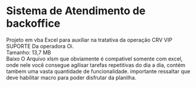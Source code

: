 # Sistema de Atendimento de backoffice
Projeto em vba Excel para auxiliar na tratativa da operação CRV VIP SUPORTE Da operadora Oi. <br/>
Tamanho: 13,7 MB <br/>
Baixo O Arquivo xlsm que obviamente é compativel somente com excel, onde nele você consegue agilisar tarefas repetitivas do dia a dia, contém tambem uma vasta quantidade de funcionalidade. importante ressaltar que deve habilitar macro para poder disfrutar da planilha. <br/>


